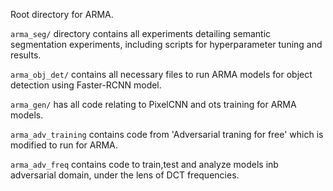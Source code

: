 Root directory for ARMA.

```arma_seg/``` directory contains all experiments detailing semantic segmentation experiments, including scripts for hyperparameter tuning and results.

```arma_obj_det/``` contains all necessary files to run ARMA models for object detection using Faster-RCNN model.

```arma_gen/``` has all code relating to PixelCNN and ots training for ARMA models. 

```arma_adv_training``` contains code from 'Adversarial traning for free' which is modified to run for ARMA. 

```arma_adv_freq``` contains code to train,test and analyze models inb adversarial domain, under the lens of DCT frequencies. 

